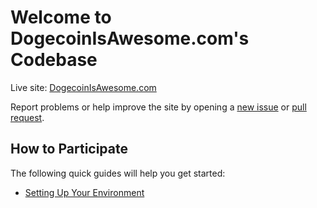 # **Welcome to DogecoinIsAwesome.com's Codebase**

Live site: [DogecoinIsAwesome.com](https://dogecoinisawesome.com)

Report problems or help improve the site by opening a [new issue](https://github.com/dogecoinisawesome-dot-com/DogecoinIsAwesome.com/issues/new) or [pull request](https://github.com/dogecoinisawesome-dot-com/DogecoinIsAwesome.com/compare).

## **How to Participate**

The following quick guides will help you get started:

- [Setting Up Your Environment](/docs/setting-up-your-environment.md)
